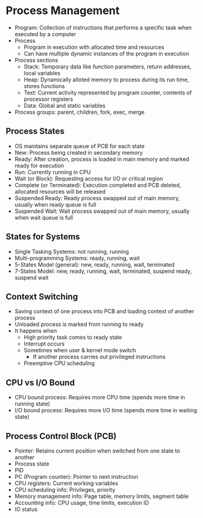 # Process Management
- Program: Collection of instructions that performs a specific task when executed by a computer
- Process
  - Program in execution with allocated time and resources
  - Can have multiple dynamic instances of the program in execution
- Process sections
  - Stack: Temporary data like function parameters, return addresses, local variables
  - Heap: Dynamically alloted memory to process during its run time, stores functions
  - Text: Current activity represented by program counter, contents of processor registers
  - Data: Global and static variables
- Process groups: parent, children, fork, exec, merge

## Process States
- OS maintains separate queue of PCB for each state
- New: Process being created in secondary memory
- Ready: After creation, process is loaded in main memory and marked ready for execution
- Run: Currently running in CPU
- Wait (or Block): Requesting access for I/O or critical region
- Complete (or Terminated): Execution completed and PCB deleted, allocated resources will be released
- Suspended Ready: Ready process swapped out of main memory, usually when ready queue is full
- Suspended Wait: Wait process swapped out of main memory, usually when wait queue is full

## States for Systems
- Single Tasking Systems: not running, running
- Multi-programming Systems: ready, running, wait
- 5-States Model (general): new, ready, running, wait, terminated
- 7-States Model: new, ready, running, wait, terminated, suspend ready, suspend wait

## Context Switching
- Saving context of one process into PCB and loading context of another process
- Unloaded process is marked from running to ready
- It happens when
  - High priority task comes to ready state
  - Interrupt occurs
  - Sometimes when user & kernel mode switch
    - If another process carries out privileged instructions
  - Preemptive CPU scheduling

## CPU vs I/O Bound
- CPU bound process: Requires more CPU time (spends more time in running state)
- I/O bound process: Requires more I/O time (spends more time in waiting state)

## Process Control Block (PCB)
- Pointer: Retains current position when switched from one state to another
- Process state
- PID
- PC (Program counter): Pointer to next instruction
- CPU registers: Current working variables
- CPU scheduling info: Privileges, priority
- Memory management info: Page table, memory limits, segment table
- Accounting info: CPU usage, time limits, execution ID
- IO status
